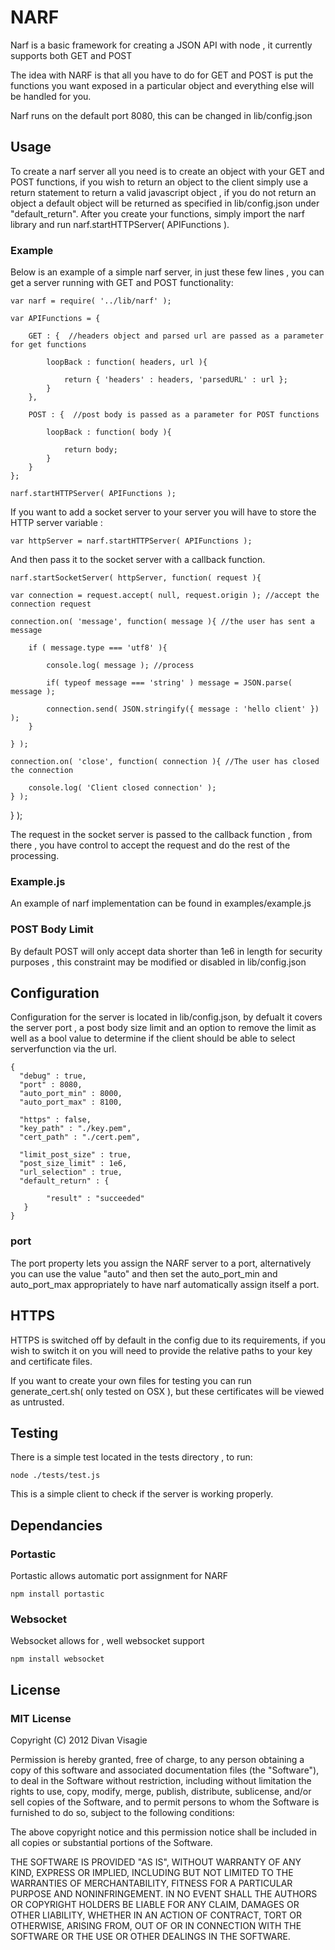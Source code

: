 NARF 
====

Narf is a basic framework for creating a JSON API with node , it currently supports both GET and POST

The idea with NARF is that all you have to do for GET and POST is put the functions you want exposed in a particular object and everything else will be handled for you.

Narf runs on the default port 8080, this can be changed in lib/config.json

## Usage

To create a narf server all you need is to create an object with your GET and POST functions, if you wish to return an object to the client simply use a return statement to return a valid javascript object , if you do not return an object a default object will be returned as specified in lib/config.json under "default_return". After you create your functions, simply import the narf library and run narf.startHTTPServer( APIFunctions ).

### Example 

Below is an example of a simple narf server, in just these few lines , you can get a server running with GET and POST functionality:

	var narf = require( '../lib/narf' );

	var APIFunctions = {

		GET : {  //headers object and parsed url are passed as a parameter for get functions

			loopBack : function( headers, url ){
					
				return { 'headers' : headers, 'parsedURL' : url };
			}
		},

		POST : {  //post body is passed as a parameter for POST functions

			loopBack : function( body ){

				return body;
			}
		}
	};

	narf.startHTTPServer( APIFunctions );

If you want to add a socket server to your server you will have to store the HTTP server variable :

	var httpServer = narf.startHTTPServer( APIFunctions );

And then pass it to the socket server with a callback function.

	narf.startSocketServer( httpServer, function( request ){

	var connection = request.accept( null, request.origin ); //accept the connection request

	connection.on( 'message', function( message ){ //the user has sent a message

		if ( message.type === 'utf8' ){

			console.log( message ); //process

			if( typeof message === 'string' ) message = JSON.parse( message );

			connection.send( JSON.stringify({ message : 'hello client' }) );
		}

	} );

	connection.on( 'close', function( connection ){ //The user has closed the connection
		
		console.log( 'Client closed connection' );
	} );

} );

The request in the socket server is passed to the callback function , from there , you have control to accept the request 
and do the rest of the processing.

### Example.js

An example of narf implementation can be found in examples/example.js

### POST Body Limit

By default POST will only accept data shorter than 1e6 in length for security purposes , this
constraint may be modified or disabled in lib/config.json

## Configuration

Configuration for the server is located in lib/config.json, by defualt it covers the server port , a post 
body size limit and an option to remove the limit as well as a bool value to determine if the client should
be able to select serverfunction via the url.

	{
	  "debug" : true,
	  "port" : 8080,
	  "auto_port_min" : 8000,
	  "auto_port_max" : 8100,

	  "https" : false,
	  "key_path" : "./key.pem",
	  "cert_path" : "./cert.pem",

	  "limit_post_size" : true,
	  "post_size_limit" : 1e6,
	  "url_selection" : true,
	  "default_return" : { 

	  		"result" : "succeeded"
	   }
	}

### port

The port property lets you assign the NARF server to a port, alternatively you can use the value "auto" and then set the auto_port_min and auto_port_max appropriately to have narf automatically assign itself a port.

## HTTPS

HTTPS is switched off by default in the config due to its requirements, if you wish to switch it on you will need to provide the relative paths to your key and certificate files.

If you want to create your own files for testing you can run generate_cert.sh( only tested on OSX ), but these certificates will be viewed as untrusted.

## Testing

There is a simple test located in the tests directory , to run:

	node ./tests/test.js 

This is a simple client to check if the server is working properly.

## Dependancies

### Portastic

Portastic allows automatic port assignment for NARF

	npm install portastic

### Websocket

Websocket allows for , well websocket support

	npm install websocket

## License 

### MIT License

Copyright (C) 2012 Divan Visagie

Permission is hereby granted, free of charge, to any person obtaining a copy of this software and associated documentation files (the "Software"), to deal in the Software without restriction, including without limitation the rights to use, copy, modify, merge, publish, distribute, sublicense, and/or sell copies of the Software, and to permit persons to whom the Software is furnished to do so, subject to the following conditions:

The above copyright notice and this permission notice shall be included in all copies or substantial portions of the Software.

THE SOFTWARE IS PROVIDED "AS IS", WITHOUT WARRANTY OF ANY KIND, EXPRESS OR IMPLIED, INCLUDING BUT NOT LIMITED TO THE WARRANTIES OF MERCHANTABILITY, FITNESS FOR A PARTICULAR PURPOSE AND NONINFRINGEMENT. IN NO EVENT SHALL THE AUTHORS OR COPYRIGHT HOLDERS BE LIABLE FOR ANY CLAIM, DAMAGES OR OTHER LIABILITY, WHETHER IN AN ACTION OF CONTRACT, TORT OR OTHERWISE, ARISING FROM, OUT OF OR IN CONNECTION WITH THE SOFTWARE OR THE USE OR OTHER DEALINGS IN THE SOFTWARE.
